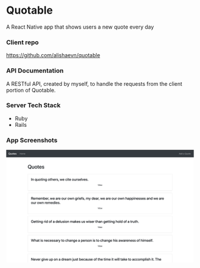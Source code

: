 # Quotable
A React Native app that shows users a new quote every day

### Client repo
https://github.com/alishaevn/quotable

### API Documentation
A RESTful API, created by myself, to handle the requests from the client portion of Quotable.

### Server Tech Stack
- Ruby
- Rails

### App Screenshots
![Server Tech Stack](./app/assets/images/quotable_readme.png?raw=true "Server Tech Stack")
